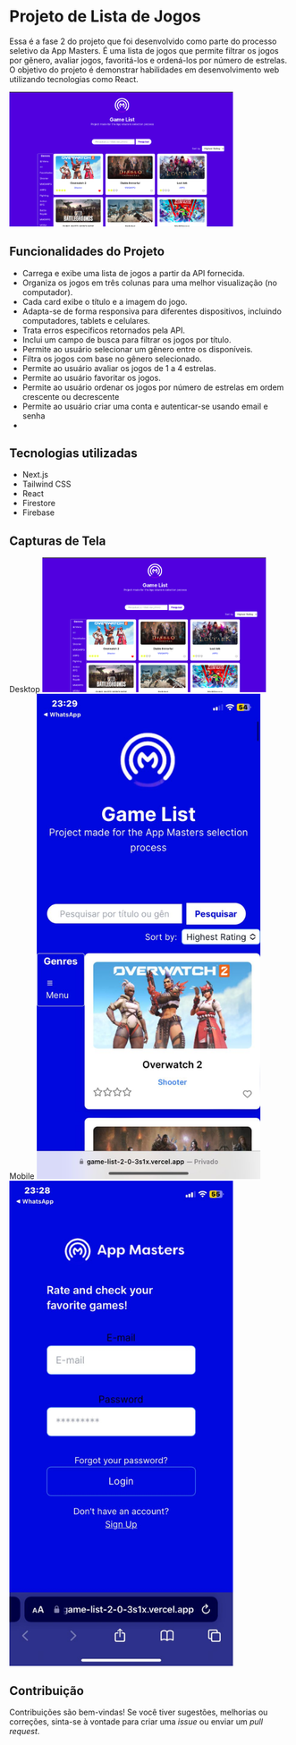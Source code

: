 # Projeto de Lista de Jogos

Essa é a fase 2 do projeto que foi desenvolvido como parte do processo seletivo da App Masters. É uma lista de jogos que permite filtrar os jogos por gênero, avaliar jogos, favoritá-los e ordená-los por número de estrelas. O objetivo do projeto é demonstrar habilidades em desenvolvimento web utilizando tecnologias como React.


<img src="previews/previewvid.gif" alt="Imagem para dispositivos móveis" width="400">

## Funcionalidades do Projeto

- Carrega e exibe uma lista de jogos a partir da API fornecida.
- Organiza os jogos em três colunas para uma melhor visualização (no computador).
- Cada card exibe o título e a imagem do jogo.
- Adapta-se de forma responsiva para diferentes dispositivos, incluindo computadores, tablets e celulares.
- Trata erros específicos retornados pela API.
- Inclui um campo de busca para filtrar os jogos por título.
- Permite ao usuário selecionar um gênero entre os disponíveis.
- Filtra os jogos com base no gênero selecionado.
- Permite ao usuário avaliar os jogos de 1 a 4 estrelas.
- Permite ao usuário favoritar os jogos.
- Permite ao usuário ordenar os jogos por número de estrelas em ordem crescente ou decrescente
- Permite ao usuário criar uma conta e autenticar-se usando email e senha
- 
## Tecnologias utilizadas

- Next.js
- Tailwind CSS
- React
- Firestore
- Firebase

## Capturas de Tela
Desktop
<img src="previews/pc.png" alt="Imagem para dispositivos móveis" width="400">
Mobile
<img src="previews/mobile.jpeg" alt="Imagem para dispositivos móveis" width="400">
<img src="previews/mobile2.jpeg" alt="Imagem para dispositivos móveis" width="400">

## Contribuição

Contribuições são bem-vindas! Se você tiver sugestões, melhorias ou correções, sinta-se à vontade para criar uma _issue_ ou enviar um _pull request_.
